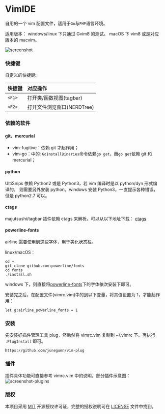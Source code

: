 VimIDE
======

自用的一个 vim 配置文件，适用于`Go`与`PHP`语言环境。

适用版本：
windows/linux 下只通过 Gvim8 的测试。
macOS 下 vim8 或是对应版本的 macvim。

![screenshot](https://raw.github.com/caixw/VimIDE/master/images/screenshot.png)


### 快捷键

自定义的快捷键:

 快捷键        | 对应操作
 ------------- | :---------
 `<F1>`        | 打开类/函数视图(tagbar)
 `<F2>`        | 打开文件浏览窗口(NERDTree)


### 依赖的软件


#### git、mercurial

- vim-fugitive：依赖 git 才起作用；
- vim-go：中的`:GoInstallBinaries`命令依赖`go get`，而`go get`依赖 git 和 mercurial；


#### python

UltiSnips 依赖 Python2 或是 Python3，若 vim 编译时是以 python/dyn 形式编译的，
则需要另外安装 python。windows 安装 Python3，一直提示各种错误，但是 python2.7 可以。


#### ctags

majutsushi/tagbar 插件依赖 ctags 来解析。可以从以下地址下载：
[ctags](https://ctags.io/)


#### powerline-fonts

airline 需要使用到这些字体，用于美化状态栏。

linux/macOS：

```shell
cd ~
git clone github.com:powerline/fonts
cd fonts
./install.sh
```

windows 下，则直接将[powerline-fonts](https://github.com/Lokaltog/powerline-fonts)下的字体依次安装下即可。

安装完之后，在配置文件(vimrc.vim)中的到以下变量，将其值设置为 1，才能起作用：

```vim
let g:airline_powerline_fonts = 1
```


### 安装

先安装好插件管理工具 plug，然后然将 vimrc.vim 复制到 ~/.vimrc 下。再执行 `:PlugInstall` 即可。

```url
https://github.com/junegunn/vim-plug
```


### 插件

插件具体功能可直接参考 vimrc.vim 中的说明，部分插件示意图：
![screenshot-plugins](https://raw.github.com/caixw/VimIDE/master/images/screenshot_plugins.png)


### 版权

本项目采用 [MIT](https://opensource.org/licenses/MIT) 开源授权许可证，完整的授权说明可在 [LICENSE](LICENSE) 文件中找到。
